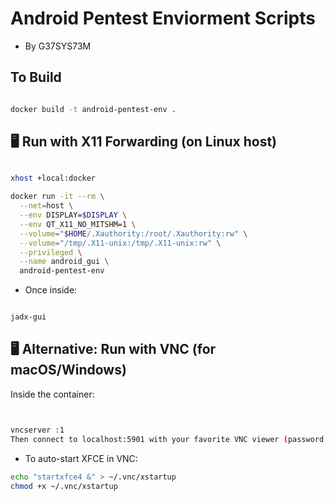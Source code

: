 # Android Pentest Enviorment Scripts
- By G37SYS73M
## To Build 

```bash

docker build -t android-pentest-env .

```

## 🖥️ Run with X11 Forwarding (on Linux host)

```bash

xhost +local:docker

docker run -it --rm \
  --net=host \
  --env DISPLAY=$DISPLAY \
  --env QT_X11_NO_MITSHM=1 \
  --volume="$HOME/.Xauthority:/root/.Xauthority:rw" \
  --volume="/tmp/.X11-unix:/tmp/.X11-unix:rw" \
  --privileged \
  --name android_gui \
  android-pentest-env

```

- Once inside:

```bash

jadx-gui

```

## 🖥️ Alternative: Run with VNC (for macOS/Windows)
Inside the container:

```bash


vncserver :1
Then connect to localhost:5901 with your favorite VNC viewer (password setup will prompt on first run).
```

- To auto-start XFCE in VNC:

```bash
echo "startxfce4 &" > ~/.vnc/xstartup
chmod +x ~/.vnc/xstartup
```
